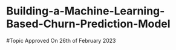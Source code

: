 # Building-a-Machine-Learning-Based-Churn-Prediction-Model
#Topic Approved On 26th of February 2023
